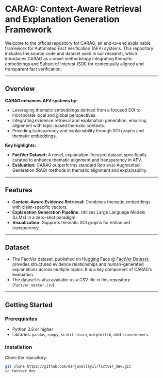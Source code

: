 # CARAG: Context-Aware Retrieval and Explanation Generation Framework

Welcome to the official repository for CARAG, an end-to-end explainable framework for Automated Fact Verification (AFV) systems. This repository includes the source code and dataset used in our research, which introduces CARAG as a novel methodology integrating thematic embeddings and Subset of Interest (SOI) for contextually aligned and transparent fact verification.

---

## Overview

**CARAG enhances AFV systems by:**

- Leveraging thematic embeddings derived from a focused SOI to incorporate local and global perspectives.
- Integrating evidence retrieval and explanation generation, ensuring alignment with topic-based thematic contexts.
- Providing transparency and explainability through SOI graphs and thematic embeddings.

**Key highlights:**

- **FactVer Dataset:** A novel, explanation-focused dataset specifically curated to enhance thematic alignment and transparency in AFV.
- **Evaluation:** CARAG outperforms standard Retrieval-Augmented Generation (RAG) methods in thematic alignment and explainability.

---

## Features

- **Context-Aware Evidence Retrieval:** Combines thematic embeddings with claim-specific vectors.
- **Explanation Generation Pipeline:** Utilizes Large Language Models (LLMs) in a zero-shot paradigm.
- **Visualization:** Supports thematic SOI graphs for enhanced transparency.

---

## Dataset

- The FactVer dataset, published on Hugging Face @ [FactVer Dataset](https://huggingface.co/datasets/manjuvallayil/factver_master), provides structured evidence relationships and human-generated explanations across multiple topics. It is a key component of CARAG’s evaluation.
- The dataset is also available as a CSV file in this repository (`factver_master.csv`).

---

## Getting Started

### Prerequisites

- Python 3.8 or higher
- Libraries: `pandas`, `numpy`, `scikit-learn`, `matplotlib`, and `transformers`.

### Installation

Clone the repository:

```bash
git clone https://github.com/manjuvallayil/factver_dev.git
cd factver_dev
